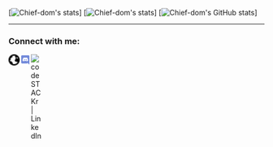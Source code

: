 <!--
<a href="https://github.com/Chief-dom/">
  <img align="center" src="https://github-readme-stats.vercel.app/api/top-langs/?username=Chief-dom&langs_count=4" />
</a>
<a>
  <img align="center" src="https://github-readme-stats.vercel.app/api?username=Chief-dom&show_icons=true&count_private=true&include_all_commits=true" />
</a>
-->

[![Chief-dom's stats](https://github-readme-stats.vercel.app/api/top-langs/?username=Chief-dom&langs_count=2)]
[![Chief-dom's stats](https://github-readme-stats.vercel.app/api/top-langs/?username=Chief-dom&layout=compact&hide=python,jupyter%20notebook,TeX,Fortran,c%+%+,html,&langs_count=10&hide_title=true)]
[![Chief-dom's GitHub stats](https://github-readme-stats.vercel.app/api?username=Chief-dom&show_icons=true&hide=prs&count_private=true&include_all_commits=true)]
<!-- Actual text -->
<!--
You can find me in server [![Discord][1.2]][1], or on [![LinkedIn][2.2]][2].
[1.2]: https://upload.wikimedia.org/wikipedia/en/thumb/9/98/Discord_logo.svg/233px-Discord_logo.svg.png 
[2.2]: https://upload.wikimedia.org/wikipedia/commons/thumb/0/01/LinkedIn_Logo.svg/200px-LinkedIn_Logo.svg.png
[1]: https://discord.gg/tCWFyAHz
[2]: https://www.linkedin.com/in/dominik-huffield/
-->

--------
### Connect with me:

[<img align="left" alt="codeSTACKr.com" width="22px" src="https://raw.githubusercontent.com/iconic/open-iconic/master/svg/globe.svg" />][website]
[<img align="left" alt="codeSTACKr.com" width="22px" src="https://raw.githubusercontent.com/github/explore/80688e429a7d4ef2fca1e82350fe8e3517d3494d/topics/discord/discord.png" />][discord]
[<img align="left" alt="codeSTACKr | LinkedIn" width="22px" src="https://cdn.jsdelivr.net/npm/simple-icons@v3/icons/linkedin.svg" />][linkedin]


[website]: https://portingdata.com/
[discord]: https://discord.gg/tCWFyAHz
[linkedin]: https://www.linkedin.com/in/dominik-huffield/
<!--
<a href="https://github.com/Chief-dom/Predict_Future_Sales">
  <img align="center" src="https://github-readme-stats.vercel.app/api/pin/?username=Chief-dom&repo=Predict_Future_Sales" />
</a>
[![Top Langs](https://github-readme-stats.vercel.app/api/top-langs/?username=Chief-dom&langs_count=4&count_private=true)](https://github.com/Chief-dom/github-readme-stats)
![Chief-dom's GitHub stats](https://github-readme-stats.vercel.app/api?username=Chief-dom&show_icons=true&theme=radical)
![Chief-dom](https://img.shields.io/badge/<WORD_ON_LEFT>-<WORD_ON_RIGHT>-informational?style=flat&logo=<LOGO_NAME>&logoColor=white&color=2bbc8a)

-->
